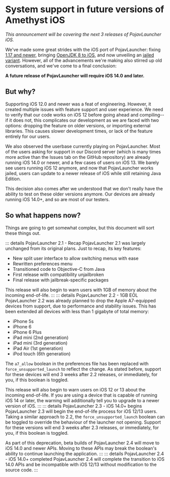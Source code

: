 # System support in future versions of Amethyst iOS
*This announcement will be covering the next 3 releases of PojavLauncher iOS.*

We've made some great strides with the iOS port of PojavLauncher: fixing [1.17 and newer](./OGL32.md), bringing [OpenJDK 8 to iOS](./JDK8.md), and now unveiling an [jailed variant](./UNJAIL.md). However, all of the advancements we're making also stirred up old conversations, and we've come to a final conclusion: 

**A future release of PojavLauncher will require iOS 14.0 and later.**

## But why?
Supporting iOS 12.0 and newer was a feat of engineering. However, it created multiple issues with feature support and user experience. We need to verify that our code works on iOS 12 before going ahead and compiling--if it does not, this complicates our development as we are faced with two options: dropping the feature on older versions, or importing external libraries. This causes slower development times, or lack of the feature entirely for our users.

We also observed the userbase currently playing on PojavLauncher. Most of the users asking for support in our Discord server (which is many times more active than the Issues tab on the GitHub repository) are already running iOS 14.0 or newer, and a few cases of users on iOS 13. We barely see users running iOS 12 anymore, and now that PojavLauncher works jailed, users can update to a newer release of iOS while still retaining Java Edition.

This decision also comes after we understood that we don't really have the ability to test on these older versions anymore. Our devices are already running iOS 14.0+, and so are most of our testers.

## So what happens now?
Things are going to get somewhat complex, but this document will sort these things out.

::: details PojavLauncher 2.1 - Recap
PojavLauncher 2.1 was largely unchanged from its original plans. Just to recap, its key features:

* New split user interface to allow switching menus with ease
* Rewritten preferences menu
* Transitioned code to Objective-C from Java
* First release with compatibility unjailbroken
* Final release with jailbreak-specific packages

This release will also begin to warn users with 1GB of memory about the incoming end-of-life.
:::
::: details PojavLauncher 2.2 - 1GB EOL
PojavLauncher 2.2 was already planned to drop the Apple A7-equipped devices from support, due to performance and stability issues. This has been extended all devices with less than 1 gigabyte of total memory:

* iPhone 5s
* iPhone 6
* iPhone 6 Plus
* iPad mini (2nd generation)
* iPad mini (3rd generation)
* iPad Air (1st generation)
* iPod touch (6th generation)

The `a7_allow` boolean in the preferences file has been replaced with `force_unsupported_launch` to reflect the change. As stated before, support for these devices will end 3 weeks after 2.2 releases, or immediately, for you, if this boolean is toggled.

This release will also begin to warn users on iOS 12 or 13 about the incoming end-of-life. If you are using a device that is capable of running iOS 14 or later, the warning will additionally tell you to upgrade to a newer version of iOS.
:::
::: details PojavLauncher 2.3 - iOS 14.0+ begins
PojavLauncher 2.3 will begin the end-of-life process for iOS 12/13 users. Taking a similar approach to 2.2, the `force_unsupported_launch` boolean can be toggled to override the behaviour of the launcher not opening. Support for these versions will end 3 weeks after 2.3 releases, or immediately, for you, if this boolean is toggled.

As part of this deprecation, beta builds of PojavLauncher 2.4 will move to iOS 14.0 and newer APIs. Moving to these APIs may break the boolean's ability to continue launching the application.
:::
::: details PojavLauncher 2.4 - iOS 14.0+ completed
PojavLauncher 2.4 will complete the transition to iOS 14.0 APIs and be incompatible with iOS 12/13 without modification to the source code. 
:::
